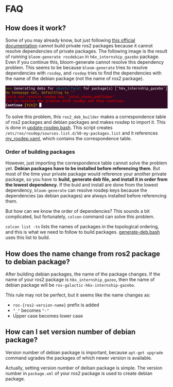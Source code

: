 # FAQ

## How does it work?

Some of you may already know, but just following [this official documentation](https://docs.ros.org/en/galactic/How-To-Guides/Building-a-Custom-Debian-Package.html) cannot build private ros2 packages because it cannot resolve dependencies of private packages. The following image is the result of running `bloom-generate rosdebian` in `h6x_internship_gazebo` package. Even if you continue this, bloom-generate cannot resolve this dependency problem. This seems to be because `bloom-generate` tries to resolve dependencies with `rosdep`, and `rosdep` tries to find the dependencies with the name of the debian package (not the name of ros2 package).

![cannot-reslve-rosdep-key](./img/bloom-generate-cannot-resolve-rosdep-key.png)

To solve this problem, this `ros2_deb_builder` makes a correspondence table of ros2 packages and debian packages and makes rosdep to import it. This is done in [update-rosdep.bash](../script/update-rosdep.bash). This script creates `/etc/ros/rosdep/sources.list.d/50-my-packages.list` and it references [my_rosdep.yaml](../ws_galactic/my_rosdep.yaml), which contains the correspondence table.

### Order of building packages

However, just importing the correspondence table cannot solve the problem yet. **Debian packages have to be installed before referencing them**. But most of the time your private package would reference your another private package, so you have to **build, generate deb file, and install it in order from the lowest dependency.** If the buid and install are done from the lowest dependency, `bloom-generate` can resolve rosdep keys because the dependencies (as debian packages) are always installed before referencing them.

But how can we know the order of dependencies? This sounds a bit complicated, but fortunately, `colcon` command can solve this problem.

`colcon list -tn` lists the names of packages in the topological ordering, and this is what we need to follow to build packages. [generate-deb.bash](../script/generate-deb.bash) uses this list to build.

## How does the name change from ros2 package to debian package?

After building debian packages, the name of the package changes. If the name of your ros2 package is `h6x_internship_gazeo`, then the name of debian package will be `ros-galactic-h6x-internship-gazebo`.

This rule may not be perfect, but it seems like the name changes as:

- `ros-{ros2-version-name}` prefix is added
- `"_"` becomes `"-"`
- Upper case becomes lower case

## How can I set version number of debian package?

Version number of debian package is important, because `apt-get upgrade` command ugrades the packages of which newer version is available. 

Actually, setting version number of deiban package is simple. The version number in `package.xml` of your ros2 package is used to create debian package.
